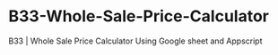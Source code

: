 # B33-Whole-Sale-Price-Calculator
B33 | Whole Sale Price Calculator Using Google sheet and Appscript
